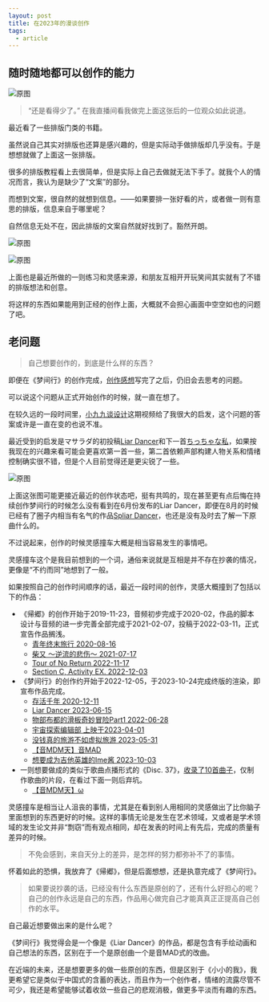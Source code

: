 ```yaml
---
layout: post
title: 在2023年的漫谈创作
tags:
  - article
---
```

## 随时随地都可以创作的能力

![原图](/assests/images/Muelsyse.png)

> “还是看得少了。”
> 在我直播间看我做完上面这张后的一位观众如此说道。

最近看了一些排版门类的书籍。

虽然说自己其实对排版也还算是感兴趣的，但是实际动手做排版却几乎没有。于是想想就做了上面这一张排版。

很多的排版教程看上去很简单，但是实际上自己去做就无法下手了。就我个人的情况而言，我认为是缺少了“文案”的部分。

而想到文案，很自然的就想到信息。——如果要排一张好看的片，或者做一则有意思的排版，信息来自于哪里呢？

自然信息无处不在，因此排版的文案自然就好找到了。豁然开朗。

![原图](/assests/images/message.jpg)

![原图](/assests/images/aliv.png)

上面也是最近所做的一则练习和灵感来源，和朋友互相开开玩笑间其实就有了不错的排版想法和创意。

将这样的东西如果能用到正经的创作上面，大概就不会担心画面中空空如也的问题了吧。

## 老问题

> 自己想要创作的，到底是什么样的东西？

即便在《梦间行》的创作完成，[创作感想](https://akutazehy.home.blog/2023/10/04/%e5%a4%a7%e6%a2%a6%e4%b8%80%e5%9c%ba/)写完了之后，仍旧会去思考的问题。

可以说这个问题从正式开始创作的时候，就一直在想了。

在较久远的一段时间里，[小九九谈设计](https://www.bilibili.com/video/BV18Z4y1x73Q/)这期视频给了我很大的启发，这个问题的答案或许是一直在变的也说不准。

最近受到的启发是マサラダ的初投稿[Liar Dancer](https://www.bilibili.com/video/BV1Yk4y1H794/)和下一首[ちっちゃな私](https://www.bilibili.com/video/BV1Km4y1p7dd/)，如果按我现在的兴趣来看可能会更喜欢第一首一些，第二首依赖声部构建人物关系和情绪控制确实很不错，但是个人目前觉得还是更尖锐了一些。

![原图](/assests/images/liar-dancer.png)

上面这张图可能更接近最近的创作状态吧，挺有共鸣的，现在甚至更有点后悔在持续创作梦间行的时候怎么没有看到在6月份发布的Liar Dancer，即便在8月的时候已经有了圈子内相当有名气的作品[Spliar Dancer](https://www.bilibili.com/video/BV1dh4y1r7vb/)，也还是没有及时去了解一下原曲什么的。

不过说起来，创作的时候灵感撞车大概是相当容易发生的事情吧。

灵感撞车这个是我目前想到的一个词，通俗来说就是互相是并不存在抄袭的情况，更像是“不约而同”地想到了一般。

如果按照自己的创作时间顺序的话，最近一段时间的创作，灵感大概撞到了包括以下的作品：

- 《帰郷》的创作开始于2019-11-23，音频初步完成于2020-02，作品的脚本设计与音频的进一步完善全部完成于2021-02-07，投稿于2022-03-11，正式宣告作品搁浅。
	- [青年终末旅行 2020-08-16](https://www.bilibili.com/video/BV1bf4y1Q7Zc/)
	- [柴又 ～逆流的悲伤～ 2021-07-17](https://www.bilibili.com/video/BV1zV411H7vz/)
	- [Tour of No Return 2022-11-17](https://www.bilibili.com/video/BV1Be4y1s7wa/)
	- [Section C, Activity EX. 2022-12-03](https://www.bilibili.com/video/BV1T841157Qw/)
- 《梦间行》的创作约开始于2022-12-05，于2023-10-24完成终版的渲染，即宣布作品完成。
	- [存活千年 2020-12-11](https://www.bilibili.com/video/BV1Ua4y1W7rV/)
	- [Liar Dancer 2023-06-15](https://www.bilibili.com/video/BV1Yk4y1H794/)
	- [物部布都的滑板奇妙冒险Part1 2022-06-28](https://www.bilibili.com/video/BV1dG411s7jz)
	- [宇宙探索编辑部 上映于2023-04-01](https://baike.baidu.com/item/%E5%AE%87%E5%AE%99%E6%8E%A2%E7%B4%A2%E7%BC%96%E8%BE%91%E9%83%A8/)
	- [没钱真的旅游不如虚拟旅游 2023-05-31](https://www.bilibili.com/video/BV1as4y1T764)
	- [【音MDM天】音MAD](https://www.bilibili.com/video/BV1xF411S7cd/)
	- [想要成为吉他英雄的Ime酱 2023-10-03](https://www.bilibili.com/video/BV1394y187QC)
- 一则想要做成的类似于歌曲点播形式的《Disc. 37》，[收录了10首曲子](https://music.163.com/#/playlist?id=8729132715)，仅制作歌曲的片段，在看过下面一则后弃坑。
	- [【音MDM天】ω](https://www.bilibili.com/video/BV1uN411H7jA/)

灵感撞车是相当让人沮丧的事情，尤其是在看到别人用相同的灵感做出了比你脑子里面想到的东西更好的时候。这样的事情无论是发生在艺术领域，又或者是学术领域的发生论文并非“剽窃”而有观点相同，却在发表的时间上有先后，完成的质量有差异的时候。

> 不免会感到，来自天分上的差异，是怎样的努力都弥补不了的事情。

怀着如此的恐惧，我放弃了《帰郷》，但是后面想想，还是执意完成了《梦间行》。

> 如果要说抄袭的话，已经没有什么东西是原创的了，还有什么好担心的呢？
> 自己的创作永远是自己的东西，作品用心做完自己才能真真正正提高自己创作的水平。

自己最近想要做出来的是什么呢？

《梦间行》我觉得会是一个像是《Liar Dancer》的作品，都是包含有手绘动画和自己想法的东西，区别在于一个是原创曲一个是音MAD式的改曲。

在近端的未来，还是想要更多的做一些原创的东西，但是区别于《小小的我》，我更希望它是类似于中国式的含蓄的表达，而且作为一个创作者，情绪的流露尽管不可少，我还是希望能够试着收敛一些自己的悲观消极，做更多平淡而有趣的东西。